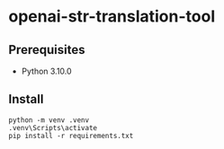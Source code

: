 # openai-str-translation-tool

## Prerequisites

- Python 3.10.0

## Install

```
python -m venv .venv
.venv\Scripts\activate
pip install -r requirements.txt
```
